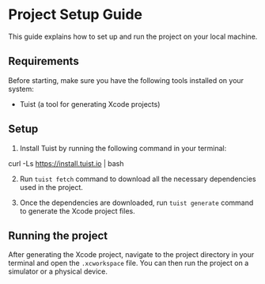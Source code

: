 # Project Setup Guide

This guide explains how to set up and run the project on your local machine.

## Requirements

Before starting, make sure you have the following tools installed on your system:

- Tuist (a tool for generating Xcode projects)

## Setup

1. Install Tuist by running the following command in your terminal:

curl -Ls https://install.tuist.io | bash

2. Run `tuist fetch` command to download all the necessary dependencies used in the project.

3. Once the dependencies are downloaded, run `tuist generate` command to generate the Xcode project files.

## Running the project

After generating the Xcode project, navigate to the project directory in your terminal and open the `.xcworkspace` file. You can then run the project on a simulator or a physical device.
